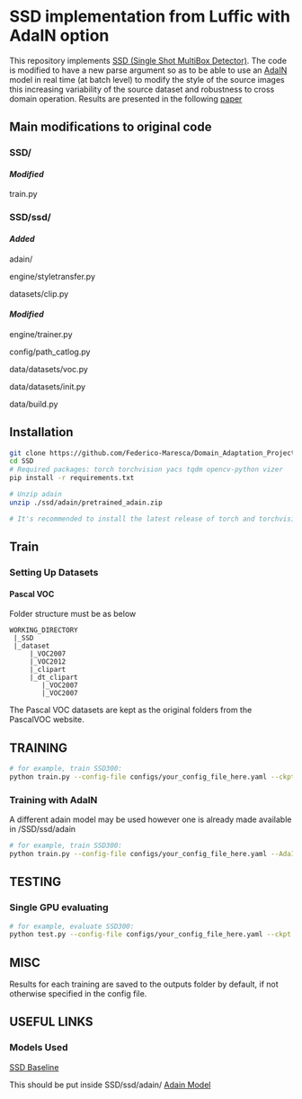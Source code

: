 # SSD implementation from Luffic with AdaIN option

This repository implements [SSD (Single Shot MultiBox Detector)](https://github.com/lufficc/SSD). The code is modified to have a new parse argument so as to be able to use an [AdaIN](https://github.com/irasin/Pytorch_AdaIN) model in real time (at batch level) to modify the style of the source images this increasing variability of the source dataset and robustness to cross domain operation. Results are presented in the following [paper](https://drive.google.com/file/d/1aHmtzdkmHOXAdw3A8dDqKZNPK1Ut3YvO/view?usp=sharing)

## Main modifications to original code

### SSD/

#### *Modified*

train.py


### SSD/ssd/

#### *Added*

adain/

engine/styletransfer.py

datasets/clip.py


#### *Modified*

engine/trainer.py

config/path_catlog.py

data/datasets/voc.py

data/datasets/init.py

data/build.py

## Installation

```bash
git clone https://github.com/Federico-Maresca/Domain_Adaptation_Project.git
cd SSD
# Required packages: torch torchvision yacs tqdm opencv-python vizer
pip install -r requirements.txt

# Unzip adain
unzip ./ssd/adain/pretrained_adain.zip

# It's recommended to install the latest release of torch and torchvision.
```


## Train

### Setting Up Datasets
#### Pascal VOC

Folder structure must be as below
```
WORKING_DIRECTORY
 |_SSD
 |_dataset
     |_VOC2007
     |_VOC2012
     |_clipart
     |_dt_clipart
        |_VOC2007
        |_VOC2007
```

The Pascal VOC datasets are kept as the original folders from the PascalVOC website.

## TRAINING
```bash
# for example, train SSD300:
python train.py --config-file configs/your_config_file_here.yaml --ckpt ./outputs/DA_project_baseline/model_final.pth
```
### Training with AdaIN
A different adain model may be used however one is already made available in /SSD/ssd/adain
```bash
# for example, train SSD300:
python train.py --config-file configs/your_config_file_here.yaml --AdaIN_model ./ssd/adain/pretrained_adain.pth
```
## TESTING

### Single GPU evaluating

```bash
# for example, evaluate SSD300:
python test.py --config-file configs/your_config_file_here.yaml --ckpt ./outputs/DA_project_baseline/model_final.pth
```

## MISC

Results for each training are saved to the outputs folder by default, if not otherwise specified in the config file.

## USEFUL LINKS

### Models Used

[SSD Baseline](https://drive.google.com/file/d/1TuOw-bpjTKeEvv6SoH13ebhIGjEyt9E0/view?usp=sharing "Google's Homepage")

This should be put inside SSD/ssd/adain/
[Adain Model](https://drive.google.com/file/d/1hF72ulvKh3M7sQgRTM0ulV2aAZteGick/view?usp=sharing)


